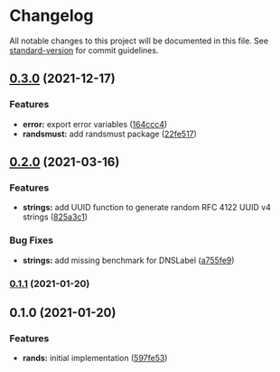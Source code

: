 # Changelog

All notable changes to this project will be documented in this file. See [standard-version](https://github.com/conventional-changelog/standard-version) for commit guidelines.

## [0.3.0](https://github.com/jimeh/rands/compare/v0.2.0...v0.3.0) (2021-12-17)


### Features

* **error:** export error variables ([164ccc4](https://github.com/jimeh/rands/commit/164ccc497ad9880d43b22b74d6a83c5e68d79334))
* **randsmust:** add randsmust package ([22fe517](https://github.com/jimeh/rands/commit/22fe517baa8b6939503c0c804dd71628f7d473a3))

## [0.2.0](https://github.com/jimeh/rands/compare/v0.1.1...v0.2.0) (2021-03-16)


### Features

* **strings:** add UUID function to generate random RFC 4122 UUID v4 strings ([825a3c1](https://github.com/jimeh/rands/commit/825a3c18fbc8e0497eafea9254baadb2951f23c6))


### Bug Fixes

* **strings:** add missing benchmark for DNSLabel ([a755fe9](https://github.com/jimeh/rands/commit/a755fe957a485e4c29b8ade474878b265785bc66))

### [0.1.1](https://github.com/jimeh/rands/compare/v0.1.0...v0.1.1) (2021-01-20)

## 0.1.0 (2021-01-20)


### Features

* **rands:** initial implementation ([597fe53](https://github.com/jimeh/rands/commit/597fe535d32763f6b892e376bed4f2030c0aa45f))
